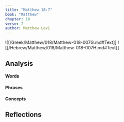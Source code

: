 ```yaml
---
title: "Matthew 18:7"
book: "Matthew"
chapter: 18
verse: 7
author: Matthew Levi
---
```

![[/Greek/Matthew/018/Matthew-018-007G.md#Text]]
![[/Hebrew/Matthew/018/Matthew-018-007H.md#Text]]

## Analysis

#### Words

#### Phrases

#### Concepts

## Reflections
